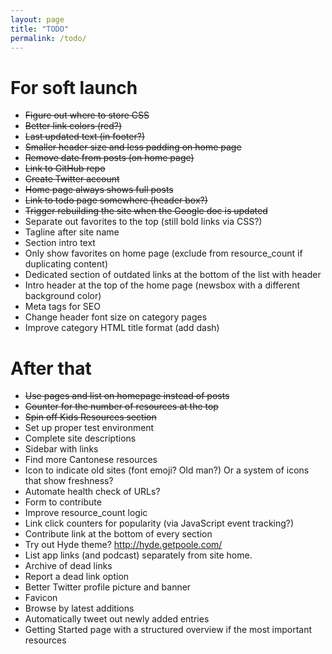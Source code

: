 ```yaml
---
layout: page
title: "TODO"
permalink: /todo/
---
```

# For soft launch

* ~~Figure out where to store CSS~~
* ~~Better link colors (red?)~~
* ~~Last updated text (in footer?)~~
* ~~Smaller header size and less padding on home page~~
* ~~Remove date from posts (on home page)~~
* ~~Link to GitHub repo~~
* ~~Create Twitter account~~
* ~~Home page always shows full posts~~
* ~~Link to todo page somewhere (header box?)~~
* ~~Trigger rebuilding the site when the Google doc is updated~~
* Separate out favorites to the top (still bold links via CSS?)
* Tagline after site name
* Section intro text
* Only show favorites on home page (exclude from resource_count if duplicating content)
* Dedicated section of outdated links at the bottom of the list with header
* Intro header at the top of the home page (newsbox with a different background color)
* Meta tags for SEO
* Change header font size on category pages
* Improve category HTML title format (add dash)

# After that

* ~~Use pages and list on homepage instead of posts~~
* ~~Counter for the number of resources at the top~~
* ~~Spin off Kids Resources section~~
* Set up proper test environment
* Complete site descriptions
* Sidebar with links
* Find more Cantonese resources
* Icon to indicate old sites (font emoji? Old man?) Or a system of icons that show freshness?
* Automate health check of URLs?
* Form to contribute
* Improve resource_count logic
* Link click counters for popularity (via JavaScript event tracking?)
* Contribute link at the bottom of every section
* Try out Hyde theme? http://hyde.getpoole.com/
* List app links (and podcast) separately from site home.
* Archive of dead links
* Report a dead link option
* Better Twitter profile picture and banner
* Favicon
* Browse by latest additions
* Automatically tweet out newly added entries
* Getting Started page with a structured overview if the most important resources
